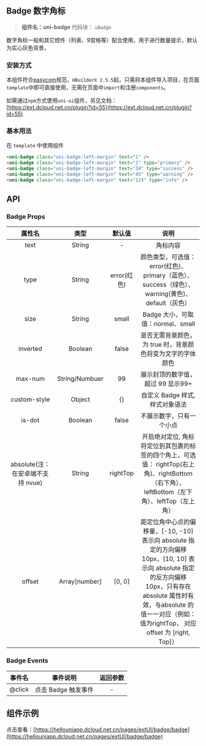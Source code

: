 

## Badge 数字角标
> **组件名：uni-badge**
> 代码块： `uBadge`


数字角标一般和其它控件（列表、9宫格等）配合使用，用于进行数量提示，默认为实心灰色背景，

### 安装方式

本组件符合[easycom](https://uniapp.dcloud.io/collocation/pages?id=easycom)规范，`HBuilderX 2.5.5`起，只需将本组件导入项目，在页面`template`中即可直接使用，无需在页面中`import`和注册`components`。

如需通过`npm`方式使用`uni-ui`组件，另见文档：[https://ext.dcloud.net.cn/plugin?id=55](https://ext.dcloud.net.cn/plugin?id=55)

### 基本用法

在 ``template`` 中使用组件

```html
<uni-badge class="uni-badge-left-margin" text="1" />
<uni-badge class="uni-badge-left-margin" text="2" type="primary" />
<uni-badge class="uni-badge-left-margin" text="34" type="success" />
<uni-badge class="uni-badge-left-margin" text="45" type="warning" />
<uni-badge class="uni-badge-left-margin" text="123" type="info" />
```


## API

### Badge Props

|属性名								|类型						|默认值			|说明																																																																																																															|
|:-:									|:-:						|:-:				|:-:																																																																																																															|
|text									|String					|-					|角标内容																																																																																																													|
|type									|String					|error(红色)|颜色类型，可选值：error(红色)、primary（蓝色）、success（绿色）、warning(黄色)、default（灰色）																																																																	|
|size									|String					|small			|Badge 大小，可取值：normal、small																																																																																																|
|inverted							|Boolean				|false			|是否无需背景颜色，为 true 时，背景颜色将变为文字的字体颜色																																																																																				|
|max-num							|String/Numbuer	|99					|展示封顶的数字值，超过 99 显示99+																																																																																																|
|custom-style					|Object					|{}					|自定义 Badge 样式, 样式对象语法																																																																																																	|
|is-dot								|Boolean				|false			|不展示数字，只有一个小点																																																																																																					|
|absolute(注：在安卓端不支持 nvue)|String					|rightTop		|开启绝对定位, 角标将定位到其包裹的标签的四个角上，可选值： rightTop(右上角)、rightBottom（右下角）、leftBottom（左下角）、leftTop（左上角）																																											|
|offset								|Array[number]	|[0, 0]			|距定位角中心点的偏移量，[-10, -10] 表示向 absolute 指定的方向偏移 10px，[10, 10] 表示向 absolute 指定的反方向偏移 10px，只有存在 absolute 属性时有效，与absolute 的值一一对应（例如：值为rightTop， 对应 offset 为 [right, Top]）|

### Badge Events

|事件名	|事件说明			|返回参数	|
|:-:	|:-:				|:-:		|
|@click	|点击 Badge 触发事件| -			|




## 组件示例

点击查看：[https://hellouniapp.dcloud.net.cn/pages/extUI/badge/badge](https://hellouniapp.dcloud.net.cn/pages/extUI/badge/badge)